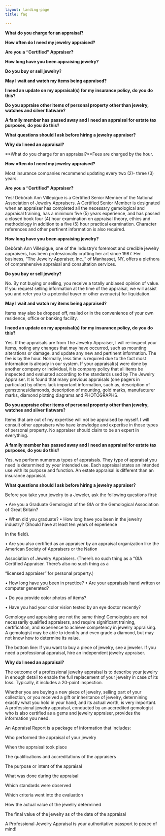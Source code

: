 ```yaml
---
layout: landing-page
title: faq

---
```

**What do you charge for an appraisal?**

**How often do I need my jewelry appraised?**

**Are you a “Certified” Appraiser?**

**How long have you been appraising jewelry?**

**Do you buy or sell jewelry?**

**May I wait and watch my items being appraised?**

**I need an update on my appraisal(s) for my insurance policy, do you do this?**

**Do you appraise other items of personal property other than jewelry, watches and silver flatware?**

**A family member has passed away and I need an appraisal for estate tax purposes, do you do this?**

**What questions should I ask before hiring a jewelry appraiser?**

**Why do I need an appraisal?**

**What do you charge for an appraisal?**Fees are charged by the hour.

**How often do I need my jewelry appraised?**

Most insurance companies recommend updating every two (2)- three (3) years.

**Are you a “Certified” Appraiser?**

Yes! Debòrah Ann Villepigue is a Certified Senior Member of the National Association of Jewelry Appraisers. A Certified Senior Member is designated when an appraiser has completed all the necessary gemological and appraisal training, has a minimum five (5) years experience, and has passed a closed book four (4) hour examination on appraisal theory, ethics and methodology in addition to a five (5) hour practical examination. Character references and other pertinent information is also required.

**How long have you been appraising jewelry?**

Debòrah Ann Villepigue, one of the Industry’s foremost and credible jewelry appraisers, has been professionally crafting her art since 1987. Her business, “The Jewelry Appraiser, Inc.,” of Manhasset, NY, offers a plethora of comprehensive appraisal and consultation services.

**Do you buy or sell jewelry?**

No. By not buying or selling, you receive a totally unbiased opinion of value. If you request selling information at the time of the appraisal, we will assist you and refer you to a potential buyer or other avenue(s) for liquidation.

**May I wait and watch my items being appraised?**

Items may also be dropped off, mailed or in the convenience of your own residence, office or banking facility.

**I need an update on my appraisal(s) for my insurance policy, do you do this?**

Yes. If the appraisals are from The Jewelry Appraiser, I will re-inspect your items, noting any changes that may have occurred, such as mounting alterations or damage, and update any new and pertinent information. The fee is by the hour. Normally, less time is required due to the fact most information is already in our system. If your appraisal(s) were done by another company or individual, it is company policy that all items be inspected and evaluated according to the standards used by The Jewelry Appraiser. It is found that many previous appraisals (one pagers in particular) by others lack important information, such as, description of gemstones/diamonds, description of mounting, gold marks, manufacturer marks, diamond plotting diagrams and PHOTOGRAPHS.

**Do you appraise other items of personal property other than jewelry, watches and silver flatware?**

Items that are out of my expertise will not be appraised by myself. I will consult other appraisers who have knowledge and expertise in those types of personal property. No appraiser should claim to be an expert in everything.

**A family member has passed away and I need an appraisal for estate tax purposes, do you do this?**

Yes, we perform numerous types of appraisals. They type of appraisal you need is determined by your intended use. Each appraisal states an intended use with its purpose and function. An estate appraisal is different than an insurance appraisal.

**What questions should I ask before hiring a jewelry appraiser?**

Before you take your jewelry to a Jeweler, ask the following questions first:

• Are you a Graduate Gemologist of the GIA or the Gemological Association of Great Britain?

• When did you graduate? • How long have you been in the jewelry industry? (Should have at least ten years of experience

in the field).

• Are you also certified as an appraiser by an appraisal organization like the American Society of Appraisers or the Nation

Association of Jewelry Appraisers. (There’s no such thing as a “GIA Certified Appraiser. There’s also no such thing as a

“licensed appraiser” for personal property.)

• How long have you been in practice? • Are your appraisals hand written or computer generated?

• Do you provide color photos of items?

• Have you had your color vision tested by an eye doctor recently?

Gemology and appraising are not the same thing! Gemologists are not necessarily qualified appraisers, and require significant training, certification, and experience to achieve competency in jewelry appraising. A gemologist may be able to identify and even grade a diamond, but may not know how to determine its value.

The bottom line: If you want to buy a piece of jewelry, see a jeweler. If you need a professional appraisal, hire an independent jewelry appraiser.

**Why do I need an appraisal?**

The outcome of a professional jewelry appraisal is to describe your jewelry in enough detail to enable the full replacement of your jewelry in case of its loss. Typically, it includes a 20-point inspection.

Whether you are buying a new piece of jewelry, selling part of your collection, or you received a gift or inheritance of jewelry, determining exactly what you hold in your hand, and its actual worth, is very important. A professional jewelry appraisal, conducted by an accredited gemologist who is also certified as a gems and jewelry appraiser, provides the information you need.

An Appraisal Report is a package of information that includes:

Who performed the appraisal of your jewelry

When the appraisal took place

The qualifications and accreditations of the appraisers

The purpose or intent of the appraisal

What was done during the appraisal

Which standards were observed

Which criteria went into the evaluation

How the actual value of the jewelry determined

The final value of the jewelry as of the date of the appraisal

A Professional Jewelry Appraisal is your authoritative passport to peace of mind!